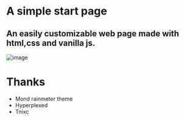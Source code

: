 # A simple start page

## An easily customizable web page made with html,css and vanilla js.

![image](https://user-images.githubusercontent.com/85466117/219828706-37c856be-ac95-42aa-b205-7399870f6aea.png)

# Thanks

 - Mond rainmeter theme
 - Hyperplexed
 - Tnixc 
